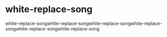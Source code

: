 # white-replace-song
white-replace-songwhite-replace-songwhite-replace-songwhite-replace-songwhite-replace-songwhite-replace-song

